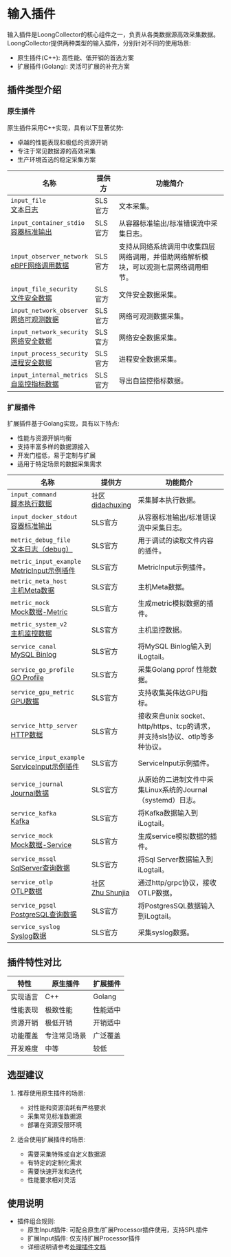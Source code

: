 # 输入插件

输入插件是LoongCollector的核心组件之一，负责从各类数据源高效采集数据。LoongCollector提供两种类型的输入插件，分别针对不同的使用场景:

- 原生插件(C++): 高性能、低开销的首选方案
- 扩展插件(Golang): 灵活可扩展的补充方案

## 插件类型介绍

### 原生插件

原生插件采用C++实现，具有以下显著优势:

- 卓越的性能表现和极低的资源开销
- 专注于常见数据源的高效采集
- 生产环境首选的稳定采集方案

| 名称 | 提供方 | 功能简介 |
|------|--------|----------|
| `input_file`<br>[文本日志](native/input-file.md) | SLS官方 | 文本采集。 |
| `input_container_stdio`<br> [容器标准输出](native/input-container-stdio.md) | SLS官方 | 从容器标准输出/标准错误流中采集日志。 |
| `input_observer_network`<br>[eBPF网络调用数据](native/metric-observer.md) | SLS官方 | 支持从网络系统调用中收集四层网络调用，并借助网络解析模块，可以观测七层网络调用细节。 |
| `input_file_security`<br>[文件安全数据](native/input-file-security.md) | SLS官方 | 文件安全数据采集。 |
| `input_network_observer`<br>[网络可观测数据](native/input-network-observer.md) | SLS官方 | 网络可观测数据采集。 |
| `input_network_security`<br>[网络安全数据](native/input-network-security.md) | SLS官方 | 网络安全数据采集。 |
| `input_process_security`<br>[进程安全数据](native/input-process-security.md) | SLS官方 | 进程安全数据采集。 |
| `input_internal_metrics`<br>[自监控指标数据](native/input-internal-metrics.md) | SLS官方 | 导出自监控指标数据。 |

### 扩展插件

扩展插件基于Golang实现，具有以下特点:

- 性能与资源开销均衡
- 支持丰富多样的数据源接入
- 开发门槛低，易于定制与扩展
- 适用于特定场景的数据采集需求

| 名称 | 提供方 | 功能简介 |
|------|--------|----------|
| `input_command`<br>[脚本执行数据](extended/input-command.md) | 社区<br>[didachuxing](https://github.com/didachuxing) | 采集脚本执行数据。 |
| `input_docker_stdout`<br>[容器标准输出](extended/service-docker-stdout.md) | SLS官方 | 从容器标准输出/标准错误流中采集日志。 |
| `metric_debug_file`<br>[文本日志（debug）](extended/metric-debug-file.md) | SLS官方 | 用于调试的读取文件内容的插件。 |
| `metric_input_example`<br>[MetricInput示例插件](extended/metric-input-example.md) | SLS官方 | MetricInput示例插件。 |
| `metric_meta_host`<br>[主机Meta数据](extended/metric-meta-host.md) | SLS官方 | 主机Meta数据。 |
| `metric_mock`<br>[Mock数据-Metric](extended/metric-mock.md) | SLS官方 | 生成metric模拟数据的插件。 |
| `metric_system_v2`<br>[主机监控数据](extended/metric-system.md) | SLS官方 | 主机监控数据。 |
| `service_canal`<br>[MySQL Binlog](extended/service-canal.md) | SLS官方 | 将MySQL Binlog输入到iLogtail。 |
| `service_go_profile`<br>[GO Profile](extended/service-goprofile.md) | SLS官方 | 采集Golang pprof 性能数据。 |
| `service_gpu_metric`<br>[GPU数据](extended/service-gpu.md) | SLS官方 | 支持收集英伟达GPU指标。 |
| `service_http_server`<br>[HTTP数据](extended/service-http-server.md) | SLS官方 | 接收来自unix socket、http/https、tcp的请求，并支持sls协议、otlp等多种协议。 |
| `service_input_example`<br>[ServiceInput示例插件](extended/service-input-example.md) | SLS官方 | ServiceInput示例插件。 |
| `service_journal`<br>[Journal数据](extended/service-journal.md) | SLS官方 | 从原始的二进制文件中采集Linux系统的Journal（systemd）日志。 |
| `service_kafka`<br>[Kafka](extended/service-kafka.md) | SLS官方 | 将Kafka数据输入到iLogtail。 |
| `service_mock`<br>[Mock数据-Service](extended/service-mock.md) | SLS官方 | 生成service模拟数据的插件。 |
| `service_mssql`<br>[SqlServer查询数据](extended/service-mssql.md) | SLS官方 | 将Sql Server数据输入到iLogtail。 |
| `service_otlp`<br>[OTLP数据](extended/service-otlp.md) | 社区<br>[Zhu Shunjia](https://github.com/shunjiazhu) | 通过http/grpc协议，接收OTLP数据。 |
| `service_pgsql`<br>[PostgreSQL查询数据](extended/service-pgsql.md) | SLS官方 | 将PostgresSQL数据输入到iLogtail。 |
| `service_syslog`<br>[Syslog数据](extended/service-syslog.md) | SLS官方 | 采集syslog数据。 |

## 插件特性对比

| 特性 | 原生插件 | 扩展插件 |
|------|---------|---------|
| 实现语言 | C++ | Golang |
| 性能表现 | 极致性能 | 性能适中 |
| 资源开销 | 极低开销 | 开销适中 |
| 功能覆盖 | 专注常见场景 | 广泛覆盖 |
| 开发难度 | 中等 | 较低 |

## 选型建议

1. 推荐使用原生插件的场景:
   - 对性能和资源消耗有严格要求
   - 采集常见标准数据源
   - 部署在资源受限环境

2. 适合使用扩展插件的场景:
   - 需要采集特殊或自定义数据源
   - 有特定的定制化需求
   - 需要快速开发和迭代
   - 性能要求相对灵活

## 使用说明

- 插件组合规则:
  - 原生Input插件: 可配合原生/扩展Processor插件使用，支持SPL插件
  - 扩展Input插件: 仅支持扩展Processor插件
  - 详细说明请参考[处理插件文档](../processor/processors.md)
